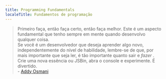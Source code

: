 ```yaml
---
title: Programming Fundamentals
localeTitle: Fundamentos de programação
---
```

> Primeiro faça, então faça certo, então faça melhor. Este é um aspecto fundamental que tenho sempre em mente quando desenvolvo qualquer coisa.  
> Se você é um desenvolvedor que deseja aprender algo novo, independentemente do nível de habilidade, lembre-se de que, por mais importante que seja ler, é tão importante quanto sair e _fazer_ .  
> Crie uma nova essência ou JSBin, abra o console e experimente. É divertido.  
> \- [Addy Osmani](http://addyosmani.com)
